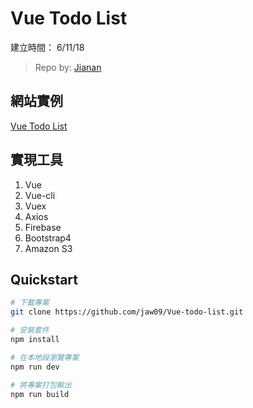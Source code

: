 # Vue Todo List

建立時間： 6/11/18

> Repo by: [Jianan](https://github.com/jaw09)

## 網站實例

  [Vue Todo List](http://vue-todolit.s3-website-ap-northeast-1.amazonaws.com/)

## 實現工具

1. Vue
2. Vue-cli
3. Vuex
4. Axios
5. Firebase
6. Bootstrap4
7. Amazon S3

## Quickstart

``` bash
# 下載專案
git clone https://github.com/jaw09/Vue-todo-list.git

# 安裝套件
npm install

# 在本地段瀏覽專案
npm run dev

# 將專案打包輸出
npm run build
```
